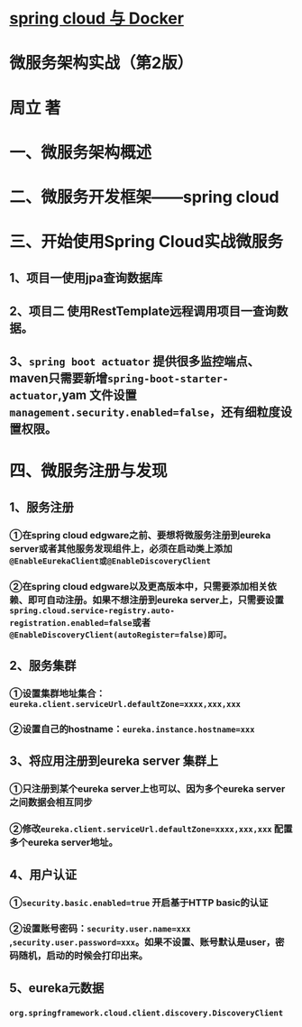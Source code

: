 # [spring cloud 与 Docker](https://gitee.com/itmuch/spring-cloud-docker-microservice-book-code/tree/master)
# 微服务架构实战（第2版）
# 周立 著

# 一、微服务架构概述


# 二、微服务开发框架——spring cloud

# 三、开始使用Spring Cloud实战微服务

## 1、项目一使用jpa查询数据库
## 2、项目二 使用RestTemplate远程调用项目一查询数据。
## 3、`spring boot actuator` 提供很多监控端点、maven只需要新增`spring-boot-starter-actuator`,yam 文件设置`management.security.enabled=false`，还有细粒度设置权限。


# 四、微服务注册与发现
## 1、服务注册
### ①在spring cloud edgware之前、要想将微服务注册到eureka server或者其他服务发现组件上，必须在启动类上添加`@EnableEurekaClient或@EnableDiscoveryClient`
### ②在spring cloud edgware以及更高版本中，只需要添加相关依赖、即可自动注册。如果不想注册到eureka server上，只需要设置`spring.cloud.service-registry.auto-registration.enabled=false`或者`@EnableDiscoveryClient(autoRegister=false)即可。`

## 2、服务集群
### ①设置集群地址集合：`eureka.client.serviceUrl.defaultZone=xxxx,xxx,xxx`
### ②设置自己的hostname：`eureka.instance.hostname=xxx`

## 3、将应用注册到eureka server 集群上
### ①只注册到某个eureka server上也可以、因为多个eureka server之间数据会相互同步
### ②修改`eureka.client.serviceUrl.defaultZone=xxxx,xxx,xxx` 配置多个eureka server地址。

## 4、用户认证
### ①`security.basic.enabled=true` 开启基于HTTP basic的认证
### ②设置账号密码：`security.user.name=xxx` ,`security.user.password=xxx`。如果不设置、账号默认是user，密码随机，启动的时候会打印出来。 

## 5、eureka元数据
### `org.springframework.cloud.client.discovery.DiscoveryClient`